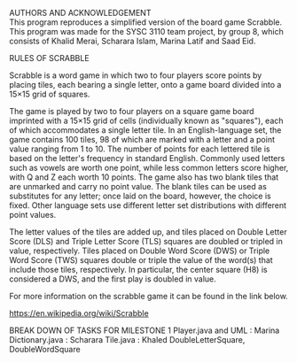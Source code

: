 AUTHORS AND ACKNOWLEDGEMENT  
This program reproduces a simplified version of the board game Scrabble.
This program was made for the SYSC 3110 team project, by group 8, which consists of Khalid Merai, Scharara Islam, Marina Latif and Saad Eid.

RULES OF SCRABBLE 

Scrabble is a word game in which two to four players score points by placing tiles, each bearing a single letter, onto a game board divided into a 15×15 grid of squares.

The game is played by two to four players on a square game board imprinted with a 15×15 grid of cells (individually known as "squares"), each of which accommodates a single letter tile.
In an English-language set, the game contains 100 tiles, 98 of which are marked with a letter and a point value ranging from 1 to 10. The number of points for each lettered tile is based on the letter's frequency in standard English. Commonly used letters such as vowels are worth one point, while less common letters score higher, with Q and Z each worth 10 points. The game also has two blank tiles that are unmarked and carry no point value. The blank tiles can be used as substitutes for any letter; once laid on the board, however, the choice is fixed. Other language sets use different letter set distributions with different point values.

The letter values of the tiles are added up, and tiles placed on Double Letter Score (DLS) and Triple Letter Score (TLS) squares are doubled or tripled in value, respectively. Tiles placed on Double Word Score (DWS) or Triple Word Score (TWS) squares double or triple the value of the word(s) that include those tiles, respectively. In particular, the center square (H8) is considered a DWS, and the first play is doubled in value.
 
For more information on the scrabble game it can be found in the link below.

https://en.wikipedia.org/wiki/Scrabble

BREAK DOWN OF TASKS FOR MILESTONE 1
Player.java and UML : Marina
Dictionary.java : Scharara
Tile.java : Khaled
DoubleLetterSquare, DoubleWordSquare
